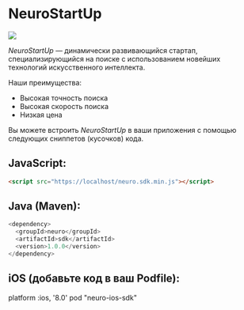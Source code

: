 # NeuroStartUp

![](logo.png)

*NeuroStartUp* — динамически развивающийся стартап, специализирующийся на поиске с использованием новейших технологий искусственного интеллекта.

Наши преимущества:
* Высокая точность поиска
* Высокая скорость поиска
* Низкая цена

Вы можете встроить *NeuroStartUp* в ваши приложения с помощью следующих сниппетов (кусочков) кода.

## JavaScript:
```html
<script src="https://localhost/neuro.sdk.min.js"></script>
```
## Java (Maven):
```Java
<dependency>
  <groupId>neuro</groupId>
  <artifactId>sdk</artifactId>
  <version>1.0.0</version>
</dependency>
```
## iOS (добавьте код в ваш Podfile):

platform :ios, '8.0'
pod "neuro-ios-sdk"
